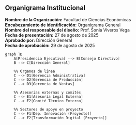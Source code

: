 ## Organigrama Institucional
**Nombre de la Organización:** Facultad de Ciencias Económicas  
**Encabezamiento de identificación:** Organigrama General  
**Nombre del responsable del diseño:** Prof. Sonia Viveros Vega  
**Fecha de presentación:** 27 de agosto de 2025  
**Aprobado por:** Dirección General  
**Fecha de aprobación:** 29 de agosto de 2025  

```mermaid
graph TD
    A[Presidencia Ejecutiva] --> B[Consejo Directivo]
    B --> C[Dirección General]

    %% Órganos de línea
    C --> D1[Gerencia Administrativa]
    C --> D2[Gerencia de Producción]
    C --> D3[Gerencia de Ventas]
    
    %% Asesorías externas y comités
    C --> E1[Asesoría Legal Externa]
    C --> E2[Comité Técnico Externo]

    %% Sectores de apoyo en proyecto
    C --> F1[Dep. Innovación (Proyecto)]
    C --> F2[Transformación Digital (Proyecto)]
